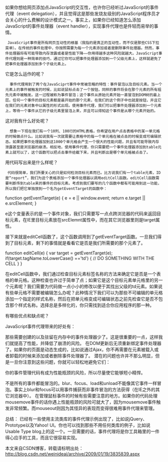 如果你想给网页添加点JavaScript的交互性，也许你已经听过JavaScript的事件代理（event delegation），并且觉得这是那些发烧友级别的JavaScript程序员才会关心的什么费解的设计模式之一。事实上，如果你已经知道怎么添加JavaScript的事件处理器（event handler），实现事件代理也是件轻而易举的事情。

     JavaScript事件是所有网页互动性的根基（我指的是真正的互动性，而不仅是那些CSS下拉菜单）。在传统的事件处理中，你按照需要为每一个元素添加或者是删除事件处理器。然而，事件处理器将有可能导致内存泄露或者是性能下降——你用得越多这种风险就越大。JavaScript事件代理则是一种简单的技巧，通过它你可以把事件处理器添加到一个父级元素上，这样就避免了把事件处理器添加到多个子级元素上。

它是怎么运作的呢？

      事件代理用到了两个在JavaSciprt事件中常被忽略的特性：事件冒泡以及目标元素。当一个元素上的事件被触发的时候，比如说鼠标点击了一个按钮，同样的事件将会在那个元素的所有祖先元素中被触发。这一过程被称为事件冒泡；这个事件从原始元素开始一直冒泡到DOM树的最上层。任何一个事件的目标元素都是最开始的那个元素，在我们的这个例子中也就是按钮，并且它在我们的元素对象中以属性的形式出现。使用事件代理，我们可以把事件处理器添加到一个元素上，等待一个事件从它的子级元素里冒泡上来，并且可以得知这个事件是从哪个元素开始的。

这对我有什么好处呢？

      想象一下现在我们有一个10列、100行的HTML表格，你希望在用户点击表格中的某一单元格的时候做点什么。比如说我有一次就需要让表格中的每一个单元格在被点击的时候变成可编辑状态。如果把事件处理器加到这1000个单元格会产生一个很大的性能问题，并且有可能导致内存泄露甚至是浏览器的崩溃。相反地，使用事件代理，你只需要把一个事件处理器添加到table元素上就可以了，这个函数可以把点击事件给截下来，并且判断出是哪个单元格被点击了。

用代码写出来是什么样呢？

     代码很简单，我们所要关心的只是如何检测目标元素而已。比方说我们有一个table元素，ID是“report”，我们为这个表格添加一个事件处理器以调用editCell函数。editCell函数需要判断传到table来的事件的目标元素。考虑到我们要写的几个函数中都有可能用到这一功能，所以我们把它单独放到一个名为getEventTarget的函数中：

function getEventTarget(e) {
  e = e || window.event;
  return e.target || e.srcElement;
}

e这个变量表示的是一个事件对象，我们只需要写一点点跨浏览器的代码来返回目标元素，在IE里目标元素放在srcElemnt属性中，而在其它浏览器里则是target属性。

接下来就是editCell函数了，这个函数调用到了getEventTarget函数。一旦我们得到了目标元素，剩下的事情就是看看它是否是我们所需要的那个元素了。

function editCell(e) {
	var target = getEventTarget(e);
   	if(target.tagName.toLowerCase() =='td') {
        // DO SOMETHING WITH THE CELL
  	}
}

在editCell函数中，我们通过检查目标元素标签名称的方法来确定它是否是一个表格的单元格。这种检查也许过于简单了点；如果它是这个目标元素单元格里的另一个元素呢？我们需要为代码做一点小小的修改以便于其找出父级的td元素。如果说有些单元格不需要被编辑怎么办呢？此种情况下我们可以为那些不可编辑的单元格添加一个指定的样式名称，然后在把单元格变成可编辑状态之前先检查它是否不包含那个样式名称。选择总是多样化的，你只需找到适合你应用程序的那一种。

有哪些优点和缺点呢？

JavaScript事件代理带来的好处有：

那些需要创建的以及驻留在内存中的事件处理器少了。这是很重要的一点，这样我们就提高了性能，并降低了崩溃的风险。 
在DOM更新后无须重新绑定事件处理器了。如果你的页面是动态生成的，比如说通过Ajax，你不再需要在元素被载入或者卸载的时候来添加或者删除事件处理器了。 
潜在的问题也许并不那么明显，但是一旦你注意到这些问题，你就可以轻松地避免它们：

你的事件管理代码有成为性能瓶颈的风险，所以尽量使它能够短小精悍。 

不是所有的事件都能冒泡的。blur、focus、load和unload不能像其它事件一样冒泡。事实上blur和focus可以用事件捕获而非事件冒泡的方法获得（在IE之外的其它浏览器中）。 
在管理鼠标事件的时候有些需要注意的地方。如果你的代码处理mousemove事件的话你遇上性能瓶颈的风险可就大了，因为mousemove事件触发非常频繁。而mouseout则因为其怪异的表现而变得很难用事件代理来管理。 


总结：
      已经有一些使用主流类库的事件代理示例出现了，比如说jQuery、Prototype以及Yahoo! UI。你也可以找到那些不用任何类库的例子，比如说Usable Type blog上的这一个。一旦需要的话，事件代理将是你工具箱里的一件得心应手的工具，而且它很容易实现。




本文来自CSDN博客，转载请标明出处：http://blog.csdn.net/weinideai/archive/2009/01/19/3835839.aspx